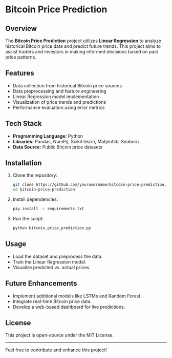 # Bitcoin Price Prediction

## Overview  
The **Bitcoin Price Prediction** project utilizes **Linear Regression** to analyze historical Bitcoin price data and predict future trends. This project aims to assist traders and investors in making informed decisions based on past price patterns.

## Features  
- Data collection from historical Bitcoin price sources  
- Data preprocessing and feature engineering  
- Linear Regression model implementation  
- Visualization of price trends and predictions  
- Performance evaluation using error metrics  

## Tech Stack  
- **Programming Language:** Python  
- **Libraries:** Pandas, NumPy, Scikit-learn, Matplotlib, Seaborn  
- **Data Source:** Public Bitcoin price datasets  

## Installation  
1. Clone the repository:  
   ```bash
   git clone https://github.com/yourusername/bitcoin-price-prediction.git
   cd bitcoin-price-prediction
   ```
2. Install dependencies:  
   ```bash
   pip install -r requirements.txt
   ```
3. Run the script:  
   ```bash
   python bitcoin_price_prediction.py
   ```

## Usage  
- Load the dataset and preprocess the data.  
- Train the Linear Regression model.  
- Visualize predicted vs. actual prices.  

## Future Enhancements  
- Implement additional models like LSTMs and Random Forest.  
- Integrate real-time Bitcoin price data.  
- Develop a web-based dashboard for live predictions.  

## License  
This project is open-source under the MIT License.

---

Feel free to contribute and enhance this project!

